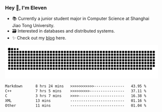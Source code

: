 ### Hey 👋, I'm Eleven

- 📚 Currently a junior student major in Computer Science at Shanghai Jiao Tong University.
- 🗃️ Interested in databases and distributed systems.
- ✨ Check out my [blog](https://blog.eleven.wiki) here.

![github contribution grid snake animation](https://raw.githubusercontent.com/El-even-11/El-even-11/output/github-contribution-grid-snake.svg)

<!--START_SECTION:waka-->

```text
Markdown      8 hrs 24 mins   >>>>>>>>>>>--------------   43.95 %
C++           7 hrs 5 mins    >>>>>>>>>----------------   37.11 %
C             3 hrs 7 mins    >>>>---------------------   16.38 %
XML           13 mins         -------------------------   01.16 %
Other         11 mins         -------------------------   01.04 %
```

<!--END_SECTION:waka-->
